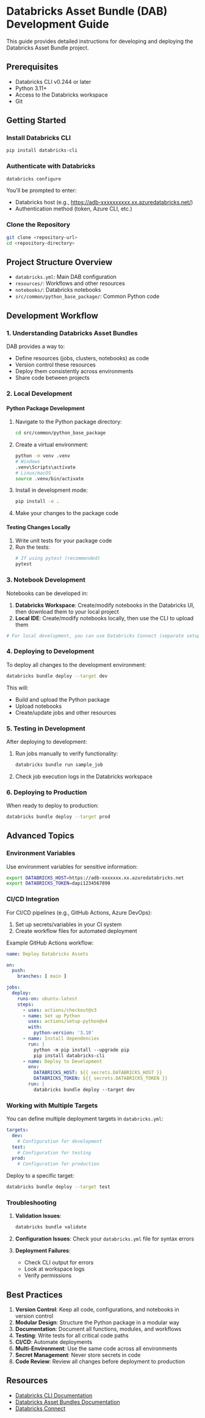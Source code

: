# Databricks Asset Bundle (DAB) Development Guide

This guide provides detailed instructions for developing and deploying the Databricks Asset Bundle project.

## Prerequisites

- Databricks CLI v0.244 or later
- Python 3.11+
- Access to the Databricks workspace
- Git

## Getting Started

### Install Databricks CLI

```bash
pip install databricks-cli
```

### Authenticate with Databricks

```bash
databricks configure
```

You'll be prompted to enter:
- Databricks host (e.g., https://adb-xxxxxxxxxx.xx.azuredatabricks.net/)
- Authentication method (token, Azure CLI, etc.)

### Clone the Repository

```bash
git clone <repository-url>
cd <repository-directory>
```

## Project Structure Overview

- `databricks.yml`: Main DAB configuration
- `resources/`: Workflows and other resources
- `notebooks/`: Databricks notebooks
- `src/common/python_base_package/`: Common Python code

## Development Workflow

### 1. Understanding Databricks Asset Bundles

DAB provides a way to:
- Define resources (jobs, clusters, notebooks) as code
- Version control these resources
- Deploy them consistently across environments
- Share code between projects

### 2. Local Development

#### Python Package Development

1. Navigate to the Python package directory:
   ```bash
   cd src/common/python_base_package
   ```

2. Create a virtual environment:
   ```bash
   python -m venv .venv
   # Windows
   .venv\Scripts\activate
   # Linux/macOS
   source .venv/bin/activate
   ```

3. Install in development mode:
   ```bash
   pip install -e .
   ```

4. Make your changes to the package code

#### Testing Changes Locally

1. Write unit tests for your package code
2. Run the tests:
   ```bash
   # If using pytest (recommended)
   pytest
   ```

### 3. Notebook Development

Notebooks can be developed in:

1. **Databricks Workspace**: Create/modify notebooks in the Databricks UI, then download them to your local project
2. **Local IDE**: Create/modify notebooks locally, then use the CLI to upload them

```bash
# For local development, you can use Databricks Connect (separate setup required)
```

### 4. Deploying to Development

To deploy all changes to the development environment:

```bash
databricks bundle deploy --target dev
```

This will:
- Build and upload the Python package
- Upload notebooks
- Create/update jobs and other resources

### 5. Testing in Development

After deploying to development:

1. Run jobs manually to verify functionality:
   ```bash
   databricks bundle run sample_job
   ```

2. Check job execution logs in the Databricks workspace

### 6. Deploying to Production

When ready to deploy to production:

```bash
databricks bundle deploy --target prod
```

## Advanced Topics

### Environment Variables

Use environment variables for sensitive information:

```bash
export DATABRICKS_HOST=https://adb-xxxxxxx.xx.azuredatabricks.net
export DATABRICKS_TOKEN=dapi1234567890
```

### CI/CD Integration

For CI/CD pipelines (e.g., GitHub Actions, Azure DevOps):

1. Set up secrets/variables in your CI system
2. Create workflow files for automated deployment

Example GitHub Actions workflow:
```yaml
name: Deploy Databricks Assets

on:
  push:
    branches: [ main ]

jobs:
  deploy:
    runs-on: ubuntu-latest
    steps:
      - uses: actions/checkout@v3
      - name: Set up Python
        uses: actions/setup-python@v4
        with:
          python-version: '3.10'
      - name: Install dependencies
        run: |
          python -m pip install --upgrade pip
          pip install databricks-cli
      - name: Deploy to Development
        env:
          DATABRICKS_HOST: ${{ secrets.DATABRICKS_HOST }}
          DATABRICKS_TOKEN: ${{ secrets.DATABRICKS_TOKEN }}
        run: |
          databricks bundle deploy --target dev
```

### Working with Multiple Targets

You can define multiple deployment targets in `databricks.yml`:

```yaml
targets:
  dev:
    # Configuration for development
  test:
    # Configuration for testing
  prod:
    # Configuration for production
```

Deploy to a specific target:
```bash
databricks bundle deploy --target test
```

### Troubleshooting

1. **Validation Issues**:
   ```bash
   databricks bundle validate
   ```

2. **Configuration Issues**:
   Check your `databricks.yml` file for syntax errors

3. **Deployment Failures**:
   - Check CLI output for errors
   - Look at workspace logs
   - Verify permissions

## Best Practices

1. **Version Control**: Keep all code, configurations, and notebooks in version control
2. **Modular Design**: Structure the Python package in a modular way
3. **Documentation**: Document all functions, modules, and workflows
4. **Testing**: Write tests for all critical code paths
5. **CI/CD**: Automate deployments
6. **Multi-Environment**: Use the same code across all environments
7. **Secret Management**: Never store secrets in code
8. **Code Review**: Review all changes before deployment to production

## Resources

- [Databricks CLI Documentation](https://docs.databricks.com/dev-tools/cli/index.html)
- [Databricks Asset Bundles Documentation](https://docs.databricks.com/dev-tools/bundles/index.html)
- [Databricks Connect](https://docs.databricks.com/dev-tools/databricks-connect.html) 